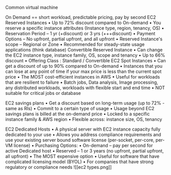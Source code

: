 Common virtual machine

On Demand == short workload, predictable pricing, pay by second
EC2 Reserved Instances
	• Up to 72% discount compared to On-demand
	• You reserve a specific instance attributes (Instance type, region, tenancy, OS)
	• Reservation Period – 1 yr (+discount) or 3 yrs (+++discount)
	• Payment Options – No upfront, partial upfront, and all upfront
	• Reserved Instance's scope – Regional or Zone
	• Recommended for steady-state usage applications (think database)
	Convertible Reserved Instance
	• Can change the EC2 instance type, instance family, OS, scope and tenancy
	• Up to 66% discount
	• Offering Class : Standard / Convertible
EC2 Spot Instances
	• Can get a discount of up to 90% compared to On-demand
	• Instances that you can lose at any point of time if your max price is less than the 	current spot price
	• The MOST cost-efficient instances in AWS
	• Useful for workloads that are resilient to failure
	• Batch jobs, Data analysis, Image processing, any distributed workloads, workloads with flexible start and end time
	• NOT suitable for critical jobs or database

EC2 savings plans
	• Get a discount based on long-term usage (up to 72% - same as RIs)
	• Commit to a certain type of usage
	• Usage beyond EC2 savings plans is billed at the on-demand price
	• Locked to a specific instance family & AWS region
	• Flexible across: instance size, OS, tenancy


EC2 Dedicated Hosts
	• A physical server with EC2 instance capacity fully dedicated to your use
	• Allows you address compliance requirements and use your existing server bound software license (per-socket, per-core, per-VM license)
	• Purchasing Options:
	• On-demand – pay per second for active Dedicated host
	• Reserved – 1 or 3 years (no upfront, partial upfront, all upfront)
	• The MOST expensive option
	• Useful for software that have complicated licensing model (BYOL)
	• For companies that have strong regulatory or compliance needs
![[ec2 types.png]]

